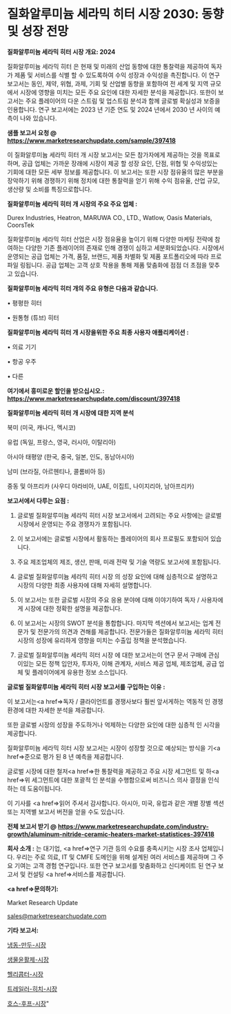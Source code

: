 # 질화알루미늄 세라믹 히터 시장 2030: 동향 및 성장 전망

<strong>질화알루미늄 세라믹 히터 시장 개요: 2024</strong>

질화알루미늄 세라믹 히터 은 현재 및 미래의 산업 동향에 대한 통찰력을 제공하여 독자가 제품 및 서비스를 식별 할 수 있도록하여 수익 성장과 수익성을 촉진합니다. 이 연구 보고서는 동인, 제약, 위협, 과제, 기회 및 산업별 동향을 포함하여 전 세계 및 지역 규모에서 시장에 영향을 미치는 모든 주요 요인에 대한 자세한 분석을 제공합니다. 또한이 보고서는 주요 플레이어의 다운 스트림 및 업스트림 분석과 함께 글로벌 확실성과 보증을 인용합니다. 연구 보고서에는 2023 년 기준 연도 및 2024 년에서 2030 년 사이의 예측이 나와 있습니다.



<strong>샘플 보고서 요청 @ <a href=https://www.marketresearchupdate.com/sample/397418>https://www.marketresearchupdate.com/sample/397418</a></strong>

이 질화알루미늄 세라믹 히터 개 시장 보고서는 모든 참가자에게 제공하는 것을 목표로하며, 공급 업체는 가까운 장래에 시장이 제공 할 성장 요인, 단점, 위협 및 수익성있는 기회에 대한 모든 세부 정보를 제공합니다. 이 보고서는 또한 시장 점유율의 많은 부분을 장악하기 위해 경쟁하기 위해 정치에 대한 통찰력을 얻기 위해 수익 점유율, 산업 규모, 생산량 및 소비를 특징으로합니다.



<strong>질화알루미늄 세라믹 히터 개 시장의 주요 주요 업체 :</strong>

Durex Industries, Heatron, MARUWA CO., LTD., Watlow, Oasis Materials, CoorsTek

질화알루미늄 세라믹 히터 산업은 시장 점유율을 높이기 위해 다양한 마케팅 전략에 참여하는 다양한 기존 플레이어의 존재로 인해 경쟁이 심하고 세분화되었습니다. 시장에서 운영되는 공급 업체는 가격, 품질, 브랜드, 제품 차별화 및 제품 포트폴리오에 따라 프로파일 링됩니다. 공급 업체는 고객 상호 작용을 통해 제품 맞춤화에 점점 더 초점을 맞추고 있습니다.



<strong>질화알루미늄 세라믹 히터 개의 주요 유형은 다음과 같습니다.</strong>

• 평평한 히터

• 원통형 (튜브) 히터



<strong>질화알루미늄 세라믹 히터 개 시장을위한 주요 최종 사용자 애플리케이션 :</strong>

• 의료 기기

• 항공 우주

• 다른



<strong>여기에서 흥미로운 할인을 받으십시오.: <a href=https://www.marketresearchupdate.com/discount/397418>https://www.marketresearchupdate.com/discount/397418</a></strong>



<strong>질화알루미늄 세라믹 히터 개 시장에 대한 지역 분석</strong>

북미 (미국, 캐나다, 멕시코)

유럽 (독일, 프랑스, 영국, 러시아, 이탈리아)

아시아 태평양 (한국, 중국, 일본, 인도, 동남아시아)

남미 (브라질, 아르헨티나, 콜롬비아 등)

중동 및 아프리카 (사우디 아라비아, UAE, 이집트, 나이지리아, 남아프리카)



<strong>보고서에서 다루는 요점 :</strong>

1. 글로벌 질화알루미늄 세라믹 히터 시장 보고서에서 고려되는 주요 사항에는 글로벌 시장에서 운영되는 주요 경쟁자가 포함됩니다.

2. 이 보고서에는 글로벌 시장에서 활동하는 플레이어의 회사 프로필도 포함되어 있습니다.

3. 주요 제조업체의 제조, 생산, 판매, 미래 전략 및 기술 역량도 보고서에 포함됩니다.

4. 글로벌 질화알루미늄 세라믹 히터 시장 의 성장 요인에 대해 심층적으로 설명하고 시장의 다양한 최종 사용자에 대해 자세히 설명합니다.

5. 이 보고서는 또한 글로벌 시장의 주요 응용 분야에 대해 이야기하여 독자 / 사용자에게 시장에 대한 정확한 설명을 제공합니다.

6. 이 보고서는 시장의 SWOT 분석을 통합합니다. 마지막 섹션에서 보고서는 업계 전문가 및 전문가의 의견과 견해를 제공합니다. 전문가들은 질화알루미늄 세라믹 히터 시장의 성장에 유리하게 영향을 미치는 수출입 정책을 분석했습니다.

7. 글로벌 질화알루미늄 세라믹 히터 시장 에 대한 보고서는이 연구 문서 구매에 관심이있는 모든 정책 입안자, 투자자, 이해 관계자, 서비스 제공 업체, 제조업체, 공급 업체 및 플레이어에게 유용한 정보 소스입니다.



<strong>글로벌 질화알루미늄 세라믹 히터 시장 보고서를 구입하는 이유 :</strong>

이 보고서는<a href=>독자 / 클</a>라이언트를 경쟁사보다 훨씬 앞서게하는 역동적 인 경쟁 환경에 대한 자세한 분석을 제공합니다.

또한 글로벌 시장의 성장을 주도하거나 억제하는 다양한 요인에 대한 심층적 인 시각을 제공합니다.

질화알루미늄 세라믹 히터 시장 보고서는 시장이 성장할 것으로 예상되는 방식을 기<a href=>준으로</a> 평가 된 8 년 예측을 제공합니다.

글로벌 시장에 대한 철저<a href=>한 통찰력</a>을 제공하고 주요 시장 세그먼트 및 하<a href=>위 세그</a>먼트에 대한 포괄적 인 분석을 수행함으로써 비즈니스 의사 결정을 인식하는 데 도움이됩니다.

이 기사를 <a href=>읽어 주</a>셔서 감사합니다. 아시아, 미국, 유럽과 같은 개별 장별 섹션 또는 지역별 보고서 버전을 얻을 수도 있습니다.



<strong>전체 보고서 받기 @ <a href=https://www.marketresearchupdate.com/industry-growth/aluminum-nitride-ceramic-heaters-market-statistices-397418>https://www.marketresearchupdate.com/industry-growth/aluminum-nitride-ceramic-heaters-market-statistices-397418</a></strong>



<strong>회사 소개 :</strong>
는 대기업, <a href=>연구 기</a>관 등의 수요를 충족시키는 시장 조사 업체입니다. 우리는 주로 의료, IT 및 CMFE 도메인을 위해 설계된 여러 서비스를 제공하며 그 주요 기여는 고객 경험 연구입니다. 또한 연구 보고서를 맞춤화하고 신디케이트 된 연구 보고서 및 컨설팅 <a href=>서비</a>스를 제공합니다.



<strong><a href=>문의하기:</a></strong>

Market Research Update

sales@marketresearchupdate.com



<strong>기타 보고서:</strong>

<a href=https://www.linkedin.com/pulse/냉동-만두-시장-세분화-연구-및-목표-고객2029년-survey-savvy-insights-360-analysis/>냉동-만두-시장</a>

<a href=https://www.linkedin.com/pulse/생물윤활제-시장-진입-전략-및-위험-평가2029년-survey-spotlight-pro-24-analysis-schff/>생물윤활제-시장</a>

<a href=https://www.linkedin.com/pulse/헬리콥터-시장-경쟁-분석-및-성장-잠재력-2029-analytics-avenue-adventures-24-ana-yrxvf/>헬리콥터-시장</a>

<a href=https://www.linkedin.com/pulse/트레일러-히치-시장-현재-및-미래-성장-2030-analytics-avenue-adventures-24-ana-mxmyf/>트레일러-히치-시장</a>

<a href=https://www.linkedin.com/pulse/호스-후프-시장-동향-및-성장-전망-consumer-connection-chronicles-24--zfhnf/>호스-후프-시장</a>"
